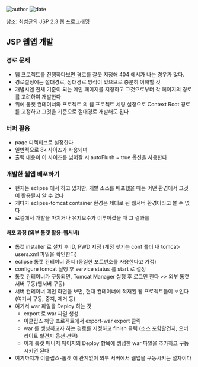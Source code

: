 ﻿
![author](https://img.shields.io/badge/author-daesungRa-lightgray.svg?style=flat-square)
![date](https://img.shields.io/badge/date-190114-lightgray.svg?style=flat-square)

참조: 최범균의 JSP 2.3 웹 프로그래밍

## JSP 웹앱 개발

### 경로 문제

- 웹 프로젝트를 진행하다보면 경로를 잘못 지정해 404 에서가 나는 경우가 많다.
- 경로설정에는 절대경로, 상대경로 방식이 있으므로 충분히 이해할 것
- 개발시엔 전체 기준이 되는 메인 페이지를 지정하고 그것으로부터 각 페이지의 경로를 고려하여 개발한다
- 위에 톰캣 컨테이너와 프로젝트 의 웹 프로젝트 세팅 설정으로 Context Root 경로를 고정하고 그것을 기준으로 절대경로 개발해도 된다

### 버퍼 활용

- page 디렉티브로 설정한다
- 일반적으로 8k 사이즈가 사용되며
- 출력 내용이 이 사이즈를 넘어갈 시 autoFlush = true 옵션을 사용한다

### 개발한 웹앱 배포하기

- 현재는 eclipse 에서 하고 있지만, 개발 소스를 배포했을 때는 어떤 환경에서 그것이 활용될지 알 수 없다
- 게다가 eclipse-tomcat container 환경은 제대로 된 웹서버 환경이라고 볼 수 없다
- 로컬에서 개발을 마치거나 유지보수가 이루어졌을 때 그 결과를 

#### 배포 과정 (외부 톰캣 활용-웹서버)

- 톰캣 installer 로 설치 후 ID, PWD 지정 (계정 찾기는 conf 폴더 내 tomcat-users.xml 파일을 확인한다)
- eclipse 톰캣 컨테이너 중지 (동일한 포트번호를 사용한다고 가정)
- configure tomcat 실행 후 service status 를 start 로 설정
- 톰캣 컨테이너가 구동되면, Tomcat Manager 실행 후 로그인 한다 >> 외부 톰캣 서버 구동(웹서버 구동)
- 서버 컨테이너 메인 화면을 보면, 현재 컨테이너에 적재된 웹 프로젝트들이 보인다 (여기서 구동, 중지, 제거 등)
- 여기서 war 파일을 Deploy 하는 것
	- export 로 war 파일 생성
	- 이클립스 해당 프로젝트에서 export-war export 클릭
	- war 를 생성하고자 하는 경로를 지정하고 finish 클릭 (소스 포함할건지, 오버라이트 할건지 옵션 선택)
	- 이제 톰캣 매니저 페이지의 Deploy 항목에 생성한 war 파일을 추가하고 구동시키면 된다
- 여기까지가 이클립스-톰캣 에 관계없이 외부 서버에서 웹앱을 구동시키는 절차이다























